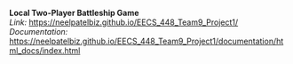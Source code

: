 **Local Two-Player Battleship Game**  
*Link:* <https://neelpatelbiz.github.io/EECS_448_Team9_Project1/>  
*Documentation:* <https://neelpatelbiz.github.io/EECS_448_Team9_Project1/documentation/html_docs/index.html>
